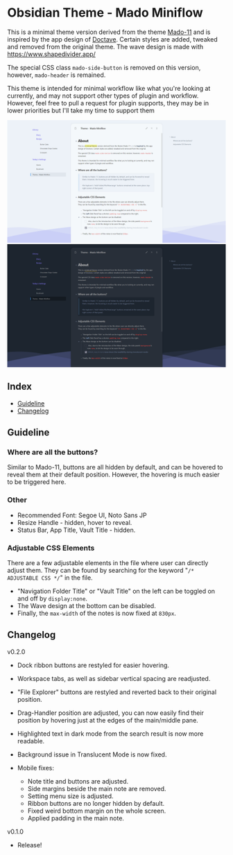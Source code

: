 # Obsidian Theme - Mado Miniflow
This is a minimal theme version derived from the theme [Mado-11](https://github.com/hydescarf/Obsidian-Theme-Mado-11) and is inspired by the app design of [Doctave](https://www.doctave.com/). Certain styles are added, tweaked and removed from the original theme.
The wave design is made with https://www.shapedivider.app/

The special CSS class `mado-side-button` is removed on this version, however, `mado-header` is remained.

This theme is intended for minimal workflow like what you're looking at currently, and may not support other types of plugin and workflow. However, feel free to pull a request for plugin supports, they may be in lower priorities but I'll take my time to support them

![](cover-light.png)
![](cover-dark.png)

## Index

- [Guideline](#guideline)
- [Changelog](#changelog)



## Guideline

### Where are all the buttons?
Similar to Mado-11, buttons are all hidden by default, and can be hovered to reveal them at their default position. However, the hovering is much easier to be triggered here.


### Other

- Recommended Font: Segoe UI, Noto Sans JP
- Resize Handle - hidden, hover to reveal.
- Status Bar, App Title, Vault Title - hidden.



### Adjustable CSS Elements
There are a few adjustable elements in the file where user can directly adjust them.
They can be found by searching for the keyword "`/* ADJUSTABLE CSS */`" in the file.
- "Navigation Folder Title" or "Vault Title" on the left can be toggled on and off by `display:none`.
- The Wave design at the bottom can be disabled.
- Finally, the `max-width` of the notes is now fixed at `830px`.

## Changelog  

v0.2.0
- Dock ribbon buttons are restyled for easier hovering.
- Workspace tabs, as well as sidebar vertical spacing are readjusted.
- "File Explorer" buttons are restyled and reverted back to their original position.
- Drag-Handler position are adjusted, you can now easily find their position by hovering just at the edges of the main/middle pane.
- Highlighted text in dark mode from the search result is now more readable.
- Background issue in Translucent Mode is now fixed.

- Mobile fixes:
   - Note title and buttons are adjusted.
   - Side margins beside the main note are removed.
   - Setting menu size is adjusted.
   - Ribbon buttons are no longer hidden by default.
   - Fixed weird bottom margin on the whole screen.
   - Applied padding in the main note.

v0.1.0
- Release!